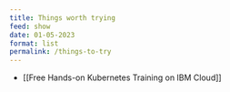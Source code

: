 ```yaml
---
title: Things worth trying
feed: show
date: 01-05-2023
format: list
permalink: /things-to-try
---
```


- [[Free Hands-on Kubernetes Training on IBM Cloud]]

